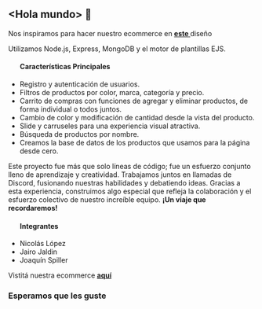 
   <h2  >  &lt;Hola mundo&gt; 👋</h2> 



Nos inspiramos para hacer nuestro ecommerce en [<strong>este </strong>](https://dribbble.com/shots/19614098-Shopcart-E-Commerce-Product-Page) diseño

<p>Utilizamos Node.js, Express, MongoDB y el motor de plantillas EJS. </p>
<ul><h4>Características Principales</h4>
<li>Registro y autenticación de usuarios.</li>
<li>Filtros de productos por color, marca, categoría y precio.</li>
<li>Carrito de compras con funciones de agregar y eliminar productos, de forma individual o todos juntos.</li>
<li>Cambio de color y modificación de cantidad desde la vista del producto.</li>
<li>Slide y carruseles para una experiencia visual atractiva.</li>
<li>Búsqueda de productos por nombre.</li>
<li>Creamos la base de datos de los productos que usamos para la página desde cero.</li></ul>

<p>Este proyecto fue más que solo líneas de código; fue un esfuerzo conjunto lleno de aprendizaje y creatividad. Trabajamos juntos en llamadas de Discord, fusionando nuestras habilidades y 
   debatiendo ideas. Gracias a esta experiencia, construimos algo especial que refleja la colaboración y el esfuerzo colectivo de nuestro increíble equipo. <strong>¡Un viaje que recordaremos!</strong>
 </p>

<ul><h4>Integrantes</h4>
<li>Nicolás López</li>
<li>Jairo Jaldin</li>
<li>Joaquín Spiller</li></ul>







Vistitá nuestra ecommerce [<strong>aquí</strong>](https://shopcart-hmte.onrender.com/) 


<h3>Esperamos que les guste</h3>


